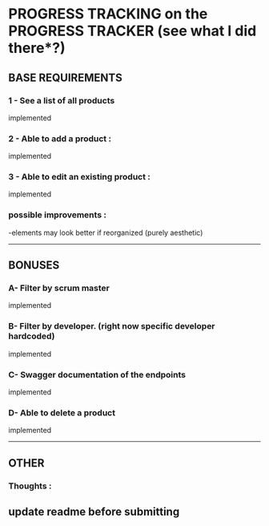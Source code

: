 # PROGRESS TRACKING on the PROGRESS TRACKER (see what I did there*?)

## BASE REQUIREMENTS

### 1 - See a list of all products 
implemented 

### 2 - Able to add a product : 
implemented

### 3 - Able to edit an existing product : 
implemented

### possible improvements :
-elements may look better if reorganized (purely aesthetic)

----------------------------------------------------------------------------

## BONUSES 

### A- Filter by scrum master
implemented 

### B- Filter by developer. (right now specific developer hardcoded)
implemented

### C- Swagger documentation of the endpoints
implemented 

### D- Able to delete a product 
implemented 

----------------------------------------------------------------------------

## OTHER 

### Thoughts : 
update readme before submitting
----------------------------------------------------------------------------